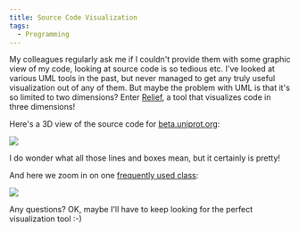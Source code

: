 ```yaml
---
title: Source Code Visualization
tags:
  - Programming
---
```


My colleagues regularly ask me if I couldn't provide them with some graphic view of my code, looking at source code is so tedious etc. I've looked at various UML tools in the past, but never managed to get any truly useful visualization out of any of them. But maybe the problem with UML is that it's so limited to two dimensions? Enter [Relief](https://web.archive.org/web/20120507193800/http://www.workingfrog.org/), a tool that visualizes code in three dimensions!

Here's a 3D view of the source code for [beta.uniprot.org](http://beta.uniprot.org/):

![](source-code-visualization/1.png)

I do wonder what all those lines and boxes mean, but it certainly is pretty!

And here we zoom in on one [frequently used class](http://dev.isb-sib.ch/projects/expasy4j/api/org/expasy/uniprot/models/Entry.html):

![](source-code-visualization/2.png)

Any questions? OK, maybe I'll have to keep looking for the perfect visualization tool :-)
